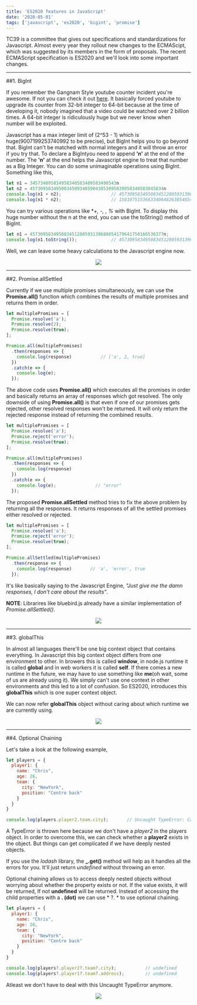 ```yaml
---
title: 'ES2020 features in JavaScript'
date: '2020-05-01'
tags: ['javascript', 'es2020', 'bigint', 'promise']
---
```


TC39 is a committee that gives out specifications and standardizations for Javascript. Almost every year they rollout new changes to the ECMAScipt, which was
suggested by its members in the form of proposals. The recent ECMAScript specification is ES2020 and we'll look into some important changes.

---

##1. BigInt

If you remember the Gangnam Style youtube counter incident you're awesome. If not you can check it out <a href="https://www.bbc.com/news/world-asia-30288542">here</a>. It basically forced youtube to upgrade its counter from 32-bit integer to 64-bit because at the time of developing it,
nobody imagined that a video could be watched over 2 billion times. A 64-bit integer is ridiculously huge but we never know when number will be exploited.

Javascript has a max integer limit of (2^53 - 1) which is huge(9007199253740992 to be precise), but BigInt helps you to go beyond that.  BigInt can't be matched with normal integers and it will throw an error if you try that. To declare a BigIntyou need to append **'n'** at the end of the number. 
The **'n'** at the end helps the Javascript engine to treat that number as a Big Integer. You can do some unimaginable operations using BigInt. Something like this,

```javascript
let n1 = 345734095834958340583409583490543n
let n2 = 457309583495083450934859043853095839058340583045834n
console.log(n1 + n2);                   // 457309583495083451280593139688054179641750166536377n
console.log(n1 * n2);                   // 158107515366334064826385465466257091931204935532234894557702484961502448456274547862n
```

You can try various operations like **+, -, *, %** with BigInt.
To display this huge number without the n at the end, you can use the toString() method of BigInt.

```javascript
let n1 = 457309583495083451280593139688054179641750166536377n;
console.log(n1.toString());             // 457309583495083451280593139688054179641750166536377
```

Well, we can leave some heavy calculations to the Javascript engine now.

<center>
    <img align="center" src="https://media.giphy.com/media/RJh92v4Y1jcsInxWxR/giphy.gif">
</center>

---

##2. Promise.allSettled

Currently if we use multiple promises simultaneously, we can use the **Promise.all()** function which combines the results of multiple promises and 
returns them in order.

```javascript
let multiplePromises = [
  Promise.resolve('a');
  Promise.resolve(2);
  Promise.resolve(true);
];

Promise.all(multiplePromises)
  .then(responses => {
    console.log(response)           // ['a', 2, true]
  })
  .catch(e => {
    console.log(e);
  });
```

The above code uses **Promise.all()** which executes all the promises in order and basically returns an array of responses which got resolved. The only
downside of using **Promise.all()** is that even if one of our promises gets rejected, other resolved responses won't be returned. It will only return the 
rejected response instead of returning the combined results.

```javascript
let multiplePromises = [
  Promise.resolve('a');
  Promise.reject('error');
  Promise.resolve(true);
];

Promise.all(multiplePromises)
  .then(responses => {
    console.log(response)           
  })
  .catch(e => {
    console.log(e);               // "error"
  });
```

The proposed **Promise.allSettled** method tries to fix the above problem by returning all the responses. It returns responses of all the settled promises
either resolved or rejected.

```javascript
let multiplePromises = [
  Promise.resolve('a');
  Promise.reject('error');
  Promise.resolve(true);
];

Promise.allSettled(multiplePromises)
  .then(response => {
    console.log(response)       // 'a', 'error', true
  });
```

It's like basically saying to the Javascript Engine, *"Just give me the damn responses, I don't care about the results"*.

**NOTE**: Librarires like bluebird.js already have a similar implementation of *Promise.allSettled()*.

<center>
    <img align="center" src="https://media.giphy.com/media/YQNddm1UAzwGI8sR6c/giphy.gif">
</center>

---

##3. globalThis

In almost all languages there'll be one big context object that contains everything. In Javascript this big context object differs from one 
environment to other. In browers this is called **window**, in node.js runtime it is called **global** and in web workers it is called **self**.
If there comes a new runtime in the future, we may have to use something like **me**(oh wait, some of us are already using it). We simply can't use
one context in other environments and this led to a lot of confusion. So ES2020, introduces this **globalThis** which is one super context object.

We can now refer **globalThis** object without caring about which runtime we are currently using.

<center>
    <img align="center" src="https://media.giphy.com/media/lnCDdnuRwFNVXk8dLr/giphy.gif">
</center>

---

##4. Optional Chaining

Let's take a look at the following example,

```javascript
let players = {
  player1: {
    name: "Chris",
    age: 26,
    team: {
      city: "NewYork",
      position: "Centre back"
    }
  }
}

console.log(players.player2.team.city);       // Uncaught TypeError: Cannot read property 'team' of undefined
```

A TypeError is thrown here because we don't have a *player2* in the players object. In order to overcome this, we can check whether a **player2** exists
in the object. But things can get complicated if we have deeply nested objects. 

If you use the *lodash* library, the **_.get()** method will help as it handles all the errors for you. It'll just return *undefined* without
throwing an error.

Optional chaining allows us to access deeply nested objects without worrying about whether the property exists or not. If the value exists, it will be 
returned, If not **undefined** will be returned. Instead of accessing the child properties with a **. (dot)** we can use * ?. * to use optional chaining.

```javascript
let players = {
  player1: {
    name: "Chris",
    age: 26,
    team: {
      city: "NewYork",
      position: "Centre back"
    }
  }
}

console.log(players?.player2?.team?.city);           // undefined
console.log(players?.player1?.team?.address);        // undefined
```

Atleast we don't have to deal with this Uncaught TypeError anymore.

<center>
    <img align="center" src="https://media.giphy.com/media/l2JdVVpB1NSM7mnss/giphy.gif">
</center>
